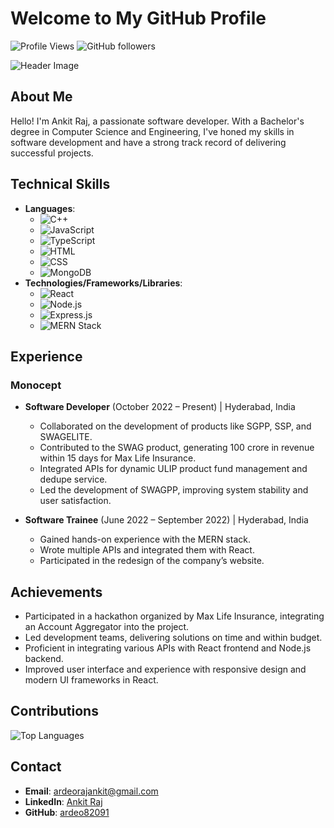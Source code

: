 # Welcome to My GitHub Profile

![Profile Views](https://komarev.com/ghpvc/?username=ardeo82091&color=blue)
![GitHub followers](https://img.shields.io/github/followers/ardeo82091?style=social)

![Header Image](https://via.placeholder.com/1200x300.png?text=Welcome+to+Ankit+Raj's+GitHub+Profile)

## About Me
Hello! I'm Ankit Raj, a passionate software developer. With a Bachelor's degree in Computer Science and Engineering, I've honed my skills in software development and have a strong track record of delivering successful projects.

## Technical Skills
- **Languages**: 
  - ![C++](https://img.shields.io/badge/C++-00599C?style=flat-square&logo=c%2B%2B&logoColor=white) 
  - ![JavaScript](https://img.shields.io/badge/JavaScript-323330?style=flat-square&logo=javascript&logoColor=F7DF1E) 
  - ![TypeScript](https://img.shields.io/badge/TypeScript-007ACC?style=flat-square&logo=typescript&logoColor=white) 
  - ![HTML](https://img.shields.io/badge/HTML5-E34F26?style=flat-square&logo=html5&logoColor=white) 
  - ![CSS](https://img.shields.io/badge/CSS3-1572B6?style=flat-square&logo=css3&logoColor=white) 
  - ![MongoDB](https://img.shields.io/badge/MongoDB-4EA94B?style=flat-square&logo=mongodb&logoColor=white)
- **Technologies/Frameworks/Libraries**: 
  - ![React](https://img.shields.io/badge/React-20232A?style=flat-square&logo=react&logoColor=61DAFB) 
  - ![Node.js](https://img.shields.io/badge/Node.js-339933?style=flat-square&logo=nodedotjs&logoColor=white) 
  - ![Express.js](https://img.shields.io/badge/Express.js-404D59?style=flat-square&logo=express&logoColor=61DAFB) 
  - ![MERN Stack](https://img.shields.io/badge/MERN-20232A?style=flat-square&logo=react&logoColor=61DAFB)

## Experience
### Monocept
- **Software Developer** (October 2022 – Present) | Hyderabad, India
  - Collaborated on the development of products like SGPP, SSP, and SWAGELITE.
  - Contributed to the SWAG product, generating 100 crore in revenue within 15 days for Max Life Insurance.
  - Integrated APIs for dynamic ULIP product fund management and dedupe service.
  - Led the development of SWAGPP, improving system stability and user satisfaction.

- **Software Trainee** (June 2022 – September 2022) | Hyderabad, India
  - Gained hands-on experience with the MERN stack.
  - Wrote multiple APIs and integrated them with React.
  - Participated in the redesign of the company’s website.

## Achievements
- Participated in a hackathon organized by Max Life Insurance, integrating an Account Aggregator into the project.
- Led development teams, delivering solutions on time and within budget.
- Proficient in integrating various APIs with React frontend and Node.js backend.
- Improved user interface and experience with responsive design and modern UI frameworks in React.

## Contributions

![Top Languages](https://github-readme-stats.vercel.app/api/top-langs/?username=ardeo82091&layout=compact&theme=radical)

## Contact
- **Email**: [ardeorajankit@gmail.com](mailto:ardeorajankit@gmail.com)
- **LinkedIn**: [Ankit Raj](https://www.linkedin.com/in/ankit-raj-45b5331a1/)
- **GitHub**: [ardeo82091](https://github.com/ardeo82091)
